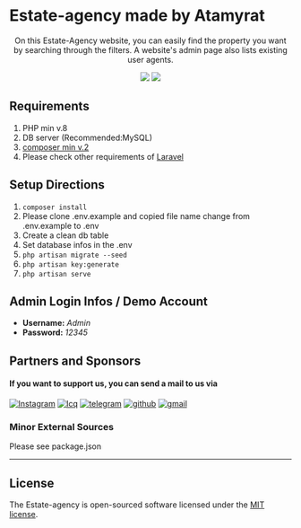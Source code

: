 Estate-agency made by Atamyrat
======
<p align="center">
  On this Estate-Agency website, you can easily find the property you want by searching through the filters. A website's admin page also lists existing user agents. 
</p>


<p align="center">
  <img src="https://img.shields.io/badge/Laravel-FF2D20?style=for-the-badge&logo=laravel&logoColor=white" />
  <img src="https://img.shields.io/badge/Bootsrap-563d7c?style=for-the-badge&logo=bootstrap&logoColor=white" />
</p>

Requirements
------
1. PHP min v.8
2. DB server (Recommended:MySQL)
3. [composer min v.2](https://getcomposer.org/)
4. Please check other requirements of  [Laravel](https://laravel.com/)

Setup Directions
------
1. ```composer install```
2. Please clone .env.example and copied file name change from .env.example to .env
3. Create a clean db table
4. Set database infos in the .env
5. ```php artisan migrate --seed```
6. ```php artisan key:generate```
7. ```php artisan serve```

Admin Login Infos / Demo Account
------
- **Username:** *Admin*
- **Password:** *12345*
## Partners and Sponsors

#### If you want to support us, you can send a mail to us via
<a href="https://www.instagram.com/sukurow_atamyrat">![Instagram](https://img.shields.io/badge/-Instagram-000000?style=for-the-badge&logo=Instagram)</a>
<a href='https://icq.im/tm_anonymous'>![Icq](https://img.shields.io/badge/-ICQ-000000?style=for-the-badge&logo=icq)</a>
<a href="https://t.me/programmist_hacker">![telegram](https://img.shields.io/badge/-telegram-000000?style=for-the-badge&logo=telegram)</a>
<a href='https://github.com/atamyrat2005'>![github](https://img.shields.io/badge/-github-000000?style=for-the-badge&logo=github)</a>
<a href="mailto:komputeratamyrat@gmail.com">![gmail](https://img.shields.io/badge/-Gmail-000000?style=for-the-badge&logo=gmail)</a>

### Minor External Sources

Please see package.json

---
License
------
The Estate-agency is open-sourced software licensed under the [MIT license](https://opensource.org/licenses/MIT).